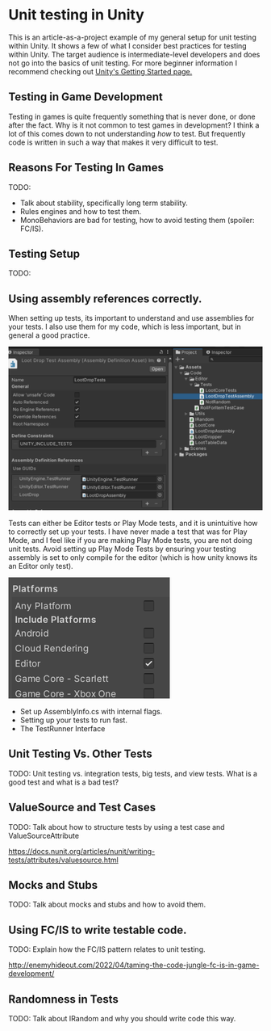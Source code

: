 # Unit testing in Unity

This is an article-as-a-project example of my general setup for unit testing within Unity. It shows a few of what I consider best practices for testing within Unity. The target audience is intermediate-level developers and does not go into the basics of unit testing. For more beginner information I recommend checking out [Unity's Getting Started page.](https://docs.unity3d.com/Packages/com.unity.test-framework@1.1/manual/getting-started.html)

## Testing in Game Development
Testing in games is quite frequently something that is never done, or done after the fact. Why is it not common to test games in development? I think a lot of this comes down to not understanding *how* to test. But frequently code is written in such a way that makes it very difficult to test.

## Reasons For Testing In Games
TODO:
 * Talk about stability, specifically long term stability.
 * Rules engines and how to test them.
 * MonoBehaviors are bad for testing, how to avoid testing them (spoiler: FC/IS).

## Testing Setup
TODO:
 ## Using assembly references correctly.
When setting up tests, its important to understand and use assemblies for your tests. I also use them for my code, which is less important, but in general a good practice. 

![Assembly Overview](images/test_assembly_overview.png)

Tests can either be Editor tests or Play Mode tests, and it is unintuitive how to correctly set up your tests. I have never made a test that was for Play Mode, and I feel like if you are making Play Mode tests, you are not doing unit tests. Avoid setting up Play Mode Tests by ensuring your testing assembly is set to only compile for the editor (which is how unity knows its an Editor only test).

![Assembly Only Compiles in Editor](images/test_assembly_for_editor.png)
 * Set up AssemblyInfo.cs with internal flags.
 * Setting up your tests to run fast.
 * The TestRunner Interface

## Unit Testing Vs. Other Tests
TODO: Unit testing vs. integration tests, big tests, and view tests. What is a good test and what is a bad test?

## ValueSource and Test Cases
TODO: Talk about how to structure tests by using a test case and ValueSourceAttribute

https://docs.nunit.org/articles/nunit/writing-tests/attributes/valuesource.html

## Mocks and Stubs
TODO: Talk about mocks and stubs and how to avoid them.

## Using FC/IS to write testable code.
TODO: Explain how the FC/IS pattern relates to unit testing.

http://enemyhideout.com/2022/04/taming-the-code-jungle-fc-is-in-game-development/

## Randomness in Tests
TODO: Talk about IRandom and why you should write code this way.
